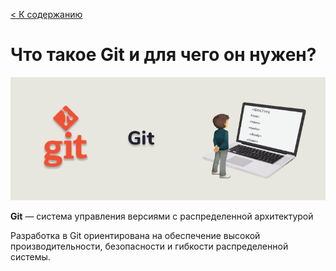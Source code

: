 [< К содержанию](./readme.md)

# **Что такое Git и для чего он нужен?**



![git-img](./assets/git-img.webp)


**Git** — система управления версиями с распределенной архитектурой

Разработка в Git ориентирована на обеспечение высокой производительности, безопасности и гибкости распределенной системы.

